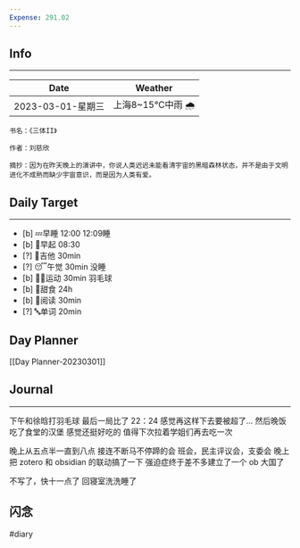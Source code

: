 ```yaml
---
Expense: 291.02
---
```

## Info
***
| Date              | Weather          |
| ----------------- | ---------------- |
| 2023-03-01-星期三 | 上海8~15℃中雨 🌧️ | 


```ad-cite
书名：《三体II》

作者：刘慈欣

摘抄：因为在昨天晚上的演讲中，你说人类迟迟未能看清宇宙的黑暗森林状态，并不是由于文明进化不成熟而缺少宇宙意识，而是因为人类有爱。

```


## Daily Target 
***
- [b] 💤早睡   12:00  12:09睡
- [b] 🌅早起    08:30
- [?] 🎵吉他    30min
- [?] 😴午觉    30min 没睡
- [b] 🏃‍♀️运动    30min 羽毛球
- [b] 🚫甜食    24h
- [b] 📖阅读    30min
- [?] 🔤单词    20min    


## Day Planner
[[Day Planner-20230301]]


##  Journal
***
下午和徐晗打羽毛球
最后一局比了 22：24
感觉再这样下去要被超了...
然后晚饭吃了食堂的汉堡
感觉还挺好吃的
值得下次拉着学姐们再去吃一次

晚上从五点半一直到八点
接连不断马不停蹄的会
班会，民主评议会，支委会
晚上把 zotero 和 obsidian 的联动搞了一下
强迫症终于差不多建立了一个 ob 大国了

不写了，快十一点了
回寝室洗洗睡了


## 闪念



#diary